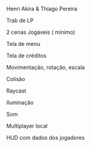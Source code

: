 Henri Akira &  Thiago Pereira

Trab de LP

 2 cenas Jogáveis ( mínimo)
 
Tela de menu

Tela de créditos

Movimentação, rotação, escala

Colisão

Raycast

Iluminação

Som

Multiplayer local

HUD com dados dos jogadores
